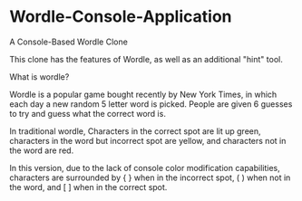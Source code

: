 # Wordle-Console-Application

A Console-Based Wordle Clone

This clone has the features of Wordle, as well as an additional "hint" tool.

What is wordle?

Wordle is a popular game bought recently by New York Times, in which each day a new random 5 letter word is picked.
People are given 6 guesses to try and guess what the correct word is.

In traditional wordle, Characters in the correct spot are lit up green, characters in the word but incorrect spot are yellow, and characters not in the word are red.

In this version, due to the lack of console color modification capabilities, characters are surrounded by { } when in the incorrect spot, ( ) when not in the word, and [ ] when in the correct spot.
